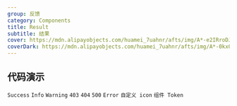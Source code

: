 ```yaml
---
group: 反馈
category: Components
title: Result
subtitle: 结果
cover: https://mdn.alipayobjects.com/huamei_7uahnr/afts/img/A*-e2IRroDJyEAAAAAAAAAAAAADrJ8AQ/original
coverDark: https://mdn.alipayobjects.com/huamei_7uahnr/afts/img/A*-0kxQrbHx2kAAAAAAAAAAAAADrJ8AQ/original
---
```


## 代码演示

<!-- prettier-ignore -->
<code src="./demo/success.tsx">Success</code>
<code src="./demo/info.tsx">Info</code>
<code src="./demo/warning.tsx">Warning</code>
<code src="./demo/403.tsx">403</code>
<code src="./demo/404.tsx">404</code>
<code src="./demo/500.tsx">500</code>
<code src="./demo/error.tsx">Error</code>
<code src="./demo/customIcon.tsx">自定义 icon</code>
<code src="./demo/component-token.tsx" debug>组件 Token</code>
